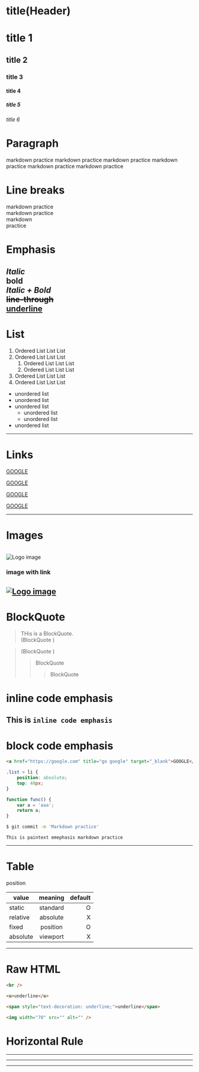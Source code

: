 # title(Header)

# title 1
## title 2
### title 3
#### title 4
##### title 5
###### title 6


# Paragraph
markdown practice markdown practice markdown practice markdown practice markdown practice markdown practice

# Line breaks
markdown practice<br /> markdown practice<br />
markdown<br /> practice

# Emphasis
_Italic_ <br />
**bold** <br />
**_Italic + Bold_** <br />
~~line-through~~ <br />
<u>underline</u> <br />
---
# List

1. Ordered List List List 
1. Ordered List List List
    1. Ordered List List List
    1. Ordered List List List
1. Ordered List List List
1. Ordered List List List

- unordered list
- unordered list
- unordered list
    - unordered list
    - unordered list
- unordered list   
---
# Links

<a href="https://google.com">GOOGLE</a>

[GOOGLE](https://google.com)

<a href="https://google.com" title="go google" target="_blank">GOOGLE</a>

[GOOGLE](https://google.com "go google")

---
# Images

![]()

![Logo image](https://heropy.blog/css/images/logo.png)

### image with link

[![Logo image](https://heropy.blog/css/images/logo.png)
](https://heropy.blog/)
---
# BlockQuote

> THis is a BlockQuote. <br />
> (BlockQuote ) <br />

> (BlockQuote )
>> BlockQuote
>>> BlockQuote

# inline code emphasis

This is `inline code emphasis`  
---
# block code emphasis

```html
<a href="https://google.com" title="go google" target="_blank">GOOGLE</a>
```

```css
.list > li {
    position: absolute;
    top: 40px;
}
```

```javascript
function func() {
    var a = 'aaa';
    return a;
}
```

```bash 
$ git commit -m 'Markdown practice'
```

```platintext
This is paintext emephasis markdown practice
```
---
# Table

position

value | meaning | default
--|:--:|--:
static | standard | O
relative | absolute | X
fixed | position | O
absolute | viewport | X
---
# Raw HTML

```html
<br />

<u>underline</u>

<span style="text-decoration: underline;">underline</span>

<img width="70" src="" alt="" />
```

# Horizontal Rule

---

***

___
